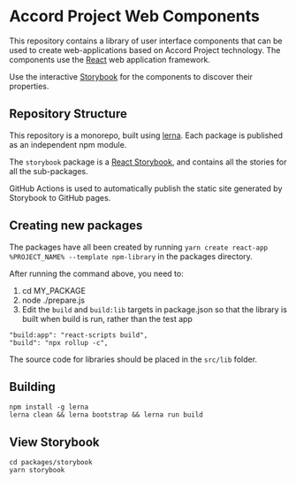 # Accord Project Web Components

This repository contains a library of user interface components that can be used to create web-applications based on Accord Project technology. The components use the [React](https://reactjs.org) web application framework.

Use the interactive [Storybook](https://accordproject.github.io/web-components) for the components to discover their properties.

## Repository Structure

This repository is a monorepo, built using [lerna](https://lerna.js.org). Each package is published as an independent npm module.

The `storybook` package is a [React Storybook](https://storybook.js.org), and contains all the stories for all the sub-packages.

GitHub Actions is used to automatically publish the static site generated by Storybook to GitHub pages.

## Creating new packages

The packages have all been created by running `yarn create react-app %PROJECT_NAME% --template npm-library` in the packages directory.

After running the command above, you need to:

1. cd MY_PACKAGE
2. node ./prepare.js
3. Edit the `build` and `build:lib` targets in package.json so that the library is built when build is run, rather than the test app

```
"build:app": "react-scripts build",
"build": "npx rollup -c",
```

The source code for libraries should be placed in the `src/lib` folder.

## Building

```
npm install -g lerna
lerna clean && lerna bootstrap && lerna run build
```

## View Storybook

```
cd packages/storybook
yarn storybook
```